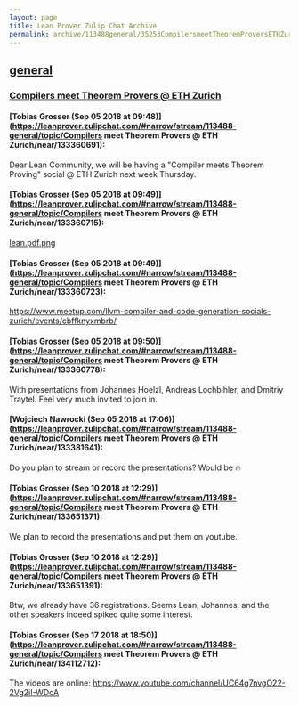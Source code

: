 ```yaml
---
layout: page
title: Lean Prover Zulip Chat Archive 
permalink: archive/113488general/35253CompilersmeetTheoremProversETHZurich.html
---
```


## [general](index.html)
### [Compilers meet Theorem Provers @ ETH Zurich](35253CompilersmeetTheoremProversETHZurich.html)

#### [Tobias Grosser (Sep 05 2018 at 09:48)](https://leanprover.zulipchat.com/#narrow/stream/113488-general/topic/Compilers meet Theorem Provers @ ETH Zurich/near/133360691):
Dear Lean Community, we will be having a "Compiler meets Theorem Proving" social @ ETH Zurich next week Thursday.

#### [Tobias Grosser (Sep 05 2018 at 09:49)](https://leanprover.zulipchat.com/#narrow/stream/113488-general/topic/Compilers meet Theorem Provers @ ETH Zurich/near/133360715):
[lean.pdf.png](/user_uploads/3121/uww7rBiJ1thv4iEDEnqlha5Q/lean.pdf.png)

#### [Tobias Grosser (Sep 05 2018 at 09:49)](https://leanprover.zulipchat.com/#narrow/stream/113488-general/topic/Compilers meet Theorem Provers @ ETH Zurich/near/133360723):
https://www.meetup.com/llvm-compiler-and-code-generation-socials-zurich/events/cbffknyxmbrb/

#### [Tobias Grosser (Sep 05 2018 at 09:50)](https://leanprover.zulipchat.com/#narrow/stream/113488-general/topic/Compilers meet Theorem Provers @ ETH Zurich/near/133360778):
With presentations from Johannes Hoelzl, Andreas Lochbihler, and Dmitriy Traytel. Feel very much invited to join in.

#### [Wojciech Nawrocki (Sep 05 2018 at 17:06)](https://leanprover.zulipchat.com/#narrow/stream/113488-general/topic/Compilers meet Theorem Provers @ ETH Zurich/near/133381641):
Do you plan to stream or record the presentations? Would be :fire:

#### [Tobias Grosser (Sep 10 2018 at 12:29)](https://leanprover.zulipchat.com/#narrow/stream/113488-general/topic/Compilers meet Theorem Provers @ ETH Zurich/near/133651371):
We plan to record the presentations and put them on youtube.

#### [Tobias Grosser (Sep 10 2018 at 12:29)](https://leanprover.zulipchat.com/#narrow/stream/113488-general/topic/Compilers meet Theorem Provers @ ETH Zurich/near/133651391):
Btw, we already have 36 registrations. Seems Lean, Johannes, and the other speakers indeed spiked quite some interest.

#### [Tobias Grosser (Sep 17 2018 at 18:50)](https://leanprover.zulipchat.com/#narrow/stream/113488-general/topic/Compilers meet Theorem Provers @ ETH Zurich/near/134112712):
The videos are online: https://www.youtube.com/channel/UC64g7nvgO22-2Vg2iI-WDoA

